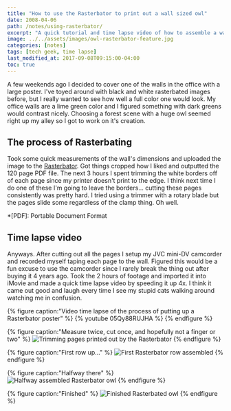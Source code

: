 ```yaml
---
title: "How to use the Rasterbator to print out a wall sized owl"
date: 2008-04-06
path: /notes/using-rasterbator/
excerpt: "A quick tutorial and time lapse video of how to assemble a wall sized poster using The Rasterbator."
image: ../../assets/images/owl-rasterbator-feature.jpg
categories: [notes]
tags: [tech geek, time lapse]
last_modified_at: 2017-09-08T09:15:00-04:00
toc: true
---
```


A few weekends ago I decided to cover one of the walls in the office with a large poster. I've toyed around with black and white rasterbated images before, but I really wanted to see how well a full color one would look. My office walls are a lime green color and I figured something with dark greens would contrast nicely. Choosing a forest scene with a huge owl seemed right up my alley so I got to work on it's creation.

## The process of Rasterbating

Took some quick measurements of the wall's dimensions and uploaded the image to the [Rasterbator](http://arje.net/rasterbator). Got things cropped how I liked and outputted the 120 page PDF file. The next 3 hours I spent trimming the white borders off of each page since my printer doesn't print to the edge. I think next time I do one of these I'm going to leave the borders... cutting these pages consistently was pretty hard. I tried using a trimmer with a rotary blade but the pages slide some regardless of the clamp thing. Oh well.

*[PDF]: Portable Document Format

## Time lapse video

Anyways. After cutting out all the pages I setup my JVC mini-DV camcorder and recorded myself taping each page to the wall. Figured this would be a fun excuse to use the camcorder since I rarely break the thing out after buying it 4 years ago. Took the 2 hours of footage and imported it into iMovie and made a quick time lapse video by speeding it up 4x. I think it came out good and laugh every time I see my stupid cats walking around watching me in confusion.

{% figure caption:"Video time lapse of the process of putting up a Rasterbator poster" %}
{% youtube 05Qy88RUJHA %}
{% endfigure %}

{% figure caption:"Measure twice, cut once, and hopefully not a finger or two" %}
![Trimming pages printed out by the Rasterbator](../../assets/images/rasterbator-trimming-pages.jpg)
{% endfigure %}

{% figure caption:"First row up..." %}
![First Rasterbator row assembled](../../assets/images/rasterbator-firstrow-owl.jpg)
{% endfigure %}

{% figure caption:"Halfway there" %}
![Halfway assembled Rasterbator owl](../../assets/images/rasterbator-halfway-owl.jpg)
{% endfigure %}

{% figure caption:"Finished" %}
![Finished Rasterbated owl](../../assets/images/rasterbator-finished-owl.jpg)
{% endfigure %}

